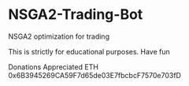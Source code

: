 # NSGA2-Trading-Bot
NSGA2 optimization for trading 

This is strictly for educational purposes. Have fun


Donations Appreciated 
ETH 0x6B3945269CA59F7d65de03E7fbcbcF7570e703fD
